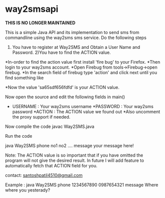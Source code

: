 # way2smsapi
**THIS IS NO LONGER MAINTAINED** 

This is a simple Java API and its implementation to send sms from commandline using the way2sms sms service. Do the following steps

1) You have to register at Way2SMS and Obtain a User Name and Password.
2)You have to find the ACTION value.

*In-order to  find the action value first install 'fire bug' to your Firefox.
*Then login to your way2sms account.
*Open Firebug from tools->Firebug->open firebug.
*In the search field of firebug type 'action' and click next until you find something like
<input id="Action" type="hidden" value="sa65sdf656fdfd" name="Action">

*Now the value 'sa65sdf656fdfd' is your ACTION value.


Now open the source and edit the following fields in main()
* USERNAME : Your way2sms username
*PASSWORD : Your way2sms password
*ACTION : The ACTION value we found out
*Also uncomment the proxy support if needed.

Now compile the code
    javac Way2SMS.java
         
Run the code

java Way2SMS phone no1 no2 ....  message your message here!


Note: The ACTION value is so important that if you have omitted the program will not  give the desired result. In future I will add feature to automatically fetch that ACTION field for you.

contact: santoshpatil4510@gmail.com

Example :
java Way2SMS phone 1234567890 0987654321 message Where where you yesterady? 
